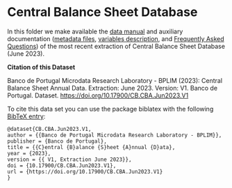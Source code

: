 # Central Balance Sheet Database


In this folder we make available the [data manual](https://github.com/BPLIM/Manuals/blob/master/Data/CB/JUN23/CB_manual_JUN2023.pdf) and auxiliary documentation ([metadata files](https://github.com/BPLIM/Manuals/tree/master/Data/CB/JUN23/aux_files/metafiles), [variables description](https://github.com/BPLIM/Manuals/tree/master/Data/CB/JUN23/aux_files/variables_description), and [Frequently Asked Questions](https://github.com/BPLIM/Manuals/blob/master/Data/CB/JUN23/aux_files/faq/CB_faq.qmd)) of the most recent extraction of Central Balance Sheet Database (June 2023).

**Citation of this Dataset**

Banco de Portugal Microdata Research Laboratory - BPLIM (2023): Central Balance Sheet Annual Data. Extraction: June 2023. Version: V1. Banco de Portugal. Dataset. https://doi.org/10.17900/CB.CBA.Jun2023.V1

To cite this data set you can use the package biblatex with the following [BibTeX entry](https://github.com/BPLIM/Manuals/blob/master/Data/CB/JUN23/aux_files/bibtex/CB.bib):

```
@dataset{CB.CBA.Jun2023.V1,
author = {{Banco de Portugal Microdata Research Laboratory - BPLIM}},
publisher = {Banco de Portugal},
title = {{C}entral {B}alance {S}heet {A}nnual {D}ata},
year = {2023},
version = {{ V1, Extraction June 2023}},
doi = {10.17900/CB.CBA.Jun2023.V1},
url = {https://doi.org/10.17900/CB.CBA.Jun2023.V1}
}
```
